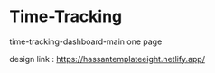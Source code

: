 # Time-Tracking
time-tracking-dashboard-main one page

design link : https://hassantemplateeight.netlify.app/
